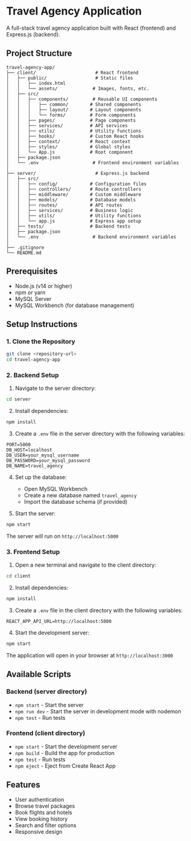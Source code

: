 # Travel Agency Application

A full-stack travel agency application built with React (frontend) and Express.js (backend).

## Project Structure

```
travel-agency-app/
├── client/                      # React frontend
│   ├── public/                  # Static files
│   │   ├── index.html
│   │   └── assets/             # Images, fonts, etc.
│   ├── src/
│   │   ├── components/         # Reusable UI components
│   │   │   ├── common/        # Shared components
│   │   │   ├── layout/        # Layout components
│   │   │   └── forms/         # Form components
│   │   ├── pages/             # Page components
│   │   ├── services/          # API services
│   │   ├── utils/             # Utility functions
│   │   ├── hooks/             # Custom React hooks
│   │   ├── context/           # React context
│   │   ├── styles/            # Global styles
│   │   └── App.js             # Root component
│   ├── package.json
│   └── .env                    # Frontend environment variables
│
├── server/                      # Express.js backend
│   ├── src/
│   │   ├── config/            # Configuration files
│   │   ├── controllers/       # Route controllers
│   │   ├── middleware/        # Custom middleware
│   │   ├── models/            # Database models
│   │   ├── routes/            # API routes
│   │   ├── services/          # Business logic
│   │   ├── utils/             # Utility functions
│   │   └── app.js             # Express app setup
│   ├── tests/                 # Backend tests
│   ├── package.json
│   └── .env                    # Backend environment variables
│
├── .gitignore
└── README.md
```

## Prerequisites

- Node.js (v14 or higher)
- npm or yarn
- MySQL Server
- MySQL Workbench (for database management)

## Setup Instructions

### 1. Clone the Repository

```bash
git clone <repository-url>
cd travel-agency-app
```

### 2. Backend Setup

1. Navigate to the server directory:
```bash
cd server
```

2. Install dependencies:
```bash
npm install
```

3. Create a `.env` file in the server directory with the following variables:
```env
PORT=5000
DB_HOST=localhost
DB_USER=your_mysql_username
DB_PASSWORD=your_mysql_password
DB_NAME=travel_agency
```

4. Set up the database:
   - Open MySQL Workbench
   - Create a new database named `travel_agency`
   - Import the database schema (if provided)

5. Start the server:
```bash
npm start
```

The server will run on `http://localhost:5000`

### 3. Frontend Setup

1. Open a new terminal and navigate to the client directory:
```bash
cd client
```

2. Install dependencies:
```bash
npm install
```

3. Create a `.env` file in the client directory with the following variables:
```env
REACT_APP_API_URL=http://localhost:5000
```

4. Start the development server:
```bash
npm start
```

The application will open in your browser at `http://localhost:3000`

## Available Scripts

### Backend (server directory)

- `npm start` - Start the server
- `npm run dev` - Start the server in development mode with nodemon
- `npm test` - Run tests

### Frontend (client directory)

- `npm start` - Start the development server
- `npm build` - Build the app for production
- `npm test` - Run tests
- `npm eject` - Eject from Create React App

## Features

- User authentication
- Browse travel packages
- Book flights and hotels
- View booking history
- Search and filter options
- Responsive design